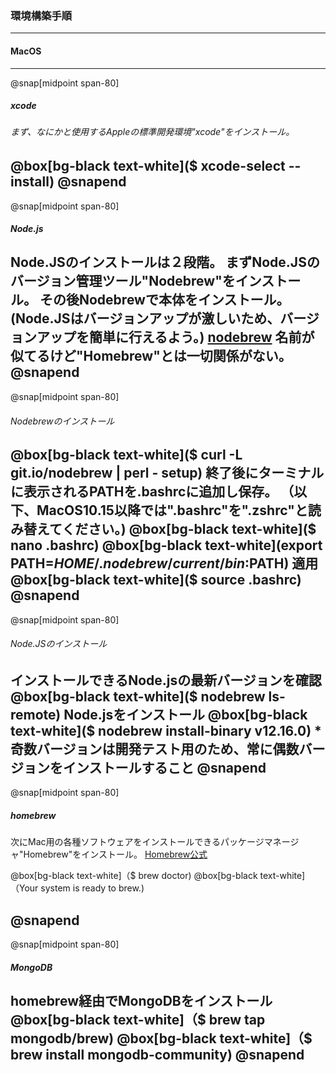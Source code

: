 ### 環境構築手順
---
#### MacOS
---
@snap[midpoint span-80]
##### xcode
###### まず、なにかと使用するAppleの標準開発環境"xcode"をインストール。
@box[bg-black text-white]($ xcode-select --install)
@snapend
---
@snap[midpoint span-80]
##### Node.js
Node.JSのインストールは２段階。
まずNode.JSのバージョン管理ツール"Nodebrew"をインストール。
その後Nodebrewで本体をインストール。
(Node.JSはバージョンアップが激しいため、バージョンアップを簡単に行えるよう。)
[nodebrew](https://github.com/hokaccha/nodebrew)
名前が似てるけど"Homebrew"とは一切関係がない。
@snapend
---
@snap[midpoint span-80]
###### Nodebrewのインストール
@box[bg-black text-white]($ curl -L git.io/nodebrew | perl - setup)
終了後にターミナルに表示されるPATHを.bashrcに追加し保存。
（以下、MacOS10.15以降では".bashrc"を".zshrc"と読み替えてください。)
@box[bg-black text-white]($ nano .bashrc)
@box[bg-black text-white](export PATH=$HOME/.nodebrew/current/bin:$PATH)
適用
@box[bg-black text-white]($ source .bashrc)
@snapend
---
@snap[midpoint span-80]
###### Node.JSのインストール
インストールできるNode.jsの最新バージョンを確認 
@box[bg-black text-white]($ nodebrew ls-remote)
Node.jsをインストール
@box[bg-black text-white]($ nodebrew install-binary v12.16.0)
*奇数バージョンは開発テスト用のため、常に偶数バージョンをインストールすること 
@snapend
---
@snap[midpoint span-80]
##### homebrew
次にMac用の各種ソフトウェアをインストールできるパッケージマネージャ"Homebrew"をインストール。
[Homebrew公式](https://brew.sh/index_ja)

@box[bg-black text-white]（$ brew doctor)
@box[bg-black text-white]（Your system is ready to brew.)

@snapend
---
@snap[midpoint span-80]
##### MongoDB
homebrew経由でMongoDBをインストール
@box[bg-black text-white]（$ brew tap mongodb/brew)
@box[bg-black text-white]（$ brew install mongodb-community)
@snapend
---
